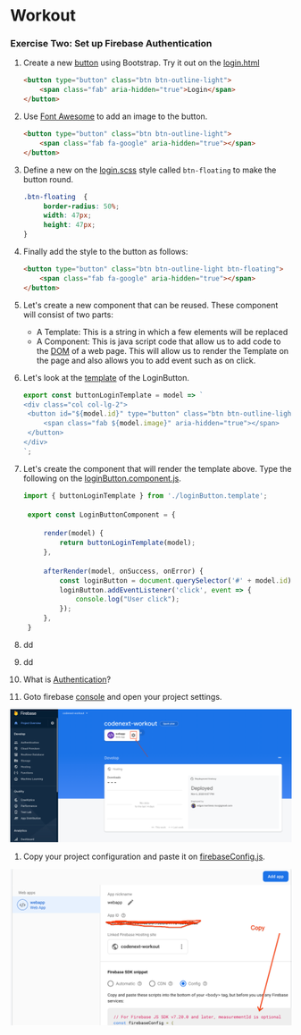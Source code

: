 # Workout

### Exercise Two: Set up Firebase Authentication
1. Create a new [button](https://getbootstrap.com/docs/4.5/components/buttons/#outline-buttons) using Bootstrap. Try it out on the [login.html](https://github.com/encomp/codenext-workout/blob/03-branch/src/public/login.html#L46)
   ```html
   <button type="button" class="btn btn-outline-light">
       <span class="fab" aria-hidden="true">Login</span>
   </button>
   ```
2. Use [Font Awesome](https://fontawesome.com/icons?d=gallery&q=google) to add an image to the button.
   ```html
   <button type="button" class="btn btn-outline-light">
       <span class="fab fa-google" aria-hidden="true"></span>
   </button>
   ```
3. Define a new on the [login.scss](https://github.com/encomp/codenext-workout/blob/03-branch/src/scss/login.scss#L1) style called ```btn-floating``` to make the button round.
   ```css
   .btn-floating  {
        border-radius: 50%;
        width: 47px;
        height: 47px;
   }
   ```
4. Finally add the style to the button as follows:
   ```html
   <button type="button" class="btn btn-outline-light btn-floating">
       <span class="fab fa-google" aria-hidden="true"></span>
   </button>
   ```
5. Let's create a new component that can be reused. These component will consist of two parts:
   * A Template: This is a string in which a few elements will be replaced
   * A Component: This is java script code that allow us to add code to the [DOM](https://developer.mozilla.org/en-US/docs/Web/API/Document_Object_Model/Introduction) of a web page. This will allow us to render the Template on the page and also allows you to add event such as on click.
  
6. Let's look at the [template](https://github.com/encomp/codenext-workout/blob/03-branch/src/components/login_button/loginButton.template.js#L1) of the LoginButton.
   ```javascript
   export const buttonLoginTemplate = model => `
   <div class="col col-lg-2">
    <button id="${model.id}" type="button" class="btn btn-outline-light">
        <span class="fab ${model.image}" aria-hidden="true"></span>
    </button>
   </div>
   `;
   ```
7. Let's create the component that will render the template above. Type the following on the [loginButton.component.js](https://github.com/encomp/codenext-workout/blob/03-branch/src/components/login_button/loginButton.component.js).
   ```javascript
   import { buttonLoginTemplate } from './loginButton.template';

    export const LoginButtonComponent = {

        render(model) {
            return buttonLoginTemplate(model);
        },

        afterRender(model, onSuccess, onError) {
            const loginButton = document.querySelector('#' + model.id);
            loginButton.addEventListener('click', event => {
                console.log("User click");
            });
        },
    }
   ```  
8. dd
9. dd 
10. What is [Authentication](https://firebase.google.com/docs/auth)?
11.  Goto firebase [console](https://console.firebase.google.com) and open your project settings.
<p><img src="/img/project_settings.png" alt="" data-canonical-src="/img/project_settings.png" /></p> 

1.  Copy your project configuration and paste it on [firebaseConfig.js](https://github.com/encomp/codenext-workout/blob/03-branch/src/services/firebaseConfig.js#L2).
<p><img src="/img/firebase_config.png" alt="" data-canonical-src="/img/firebase_config.png" /></p>  
